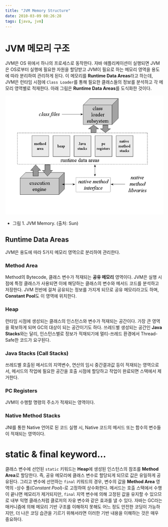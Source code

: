```yaml
---
title: "JVM Memory Structure"
date: 2010-03-09 08:26:28
tags: [java, jvm]
---
```


# JVM 메모리 구조
JVM은 OS 위에서 하나의 프로세스로 동작한다. 자바 애플리케이션이 실행되면 JVM은 OS로부터 실행에 필요한 자원을 할당받고 JVM이 필요로 하는 메모리 영역을 용도에 따라 분리하여 관리하게 된다. 이 메모리를 **Runtime Data Areas**라고 하는데, JVM은 런타임 시점에 `Class Loader`를 통해 필요한 클래스들의 정보를 분석하고 각 메모리 영역별로 적재한다. 아래 그림은 **Runtime Data Areas**를 도식화한 것이다.

![JVM Memory Structure](../assets/images/jvm_memory_structure.gif)

- 그림 1. JVM Memory. (출처: Sun)

## Runtime Data Areas
JVM은 용도에 따라 5가지 메모리 영역으로 분리하여 관리한다.

### Method Area
Method의 Bytecode, 클래스 변수가 적재되는 **공유 메모리** 영역이다. JVM은 실행 시점에 특정 클래스가 사용되면 이에 해당하는 클래스의 변수와 메서드 코드를 분석하고 저장한다. JVM 전반에 걸쳐 공유되는 정보를 가지게 되므로 공유 메모리라고도 하며, **Constant Pool**도 이 영역에 위치한다.

### Heap
런타임 시점에 생성되는 클래스의 인스턴스와 변수가 적재되는 공간이다. 가장 큰 영역을 확보하게 되며 GC의 대상이 되는 공간이기도 하다. 쓰레드별 생성되는 공간인 **Java Stacks**와는 달리, 인스턴스별로 정보가 적재되기에 멀티-쓰레드 환경에서 Thread-Safe한 코드가 요구된다.

### Java Stacks (Call Stacks)
쓰레드별 호출된 메서드의 지역변수, 연산의 임시 중간결과값 등이 적재되는 영역으로서, 메서드의 작업에 필요한 공간을 호출 시점에 할당하고 작업이 완료되면 스택에서 제거한다.

### PC Registers
JVM이 수행할 명령의 주소가 적재되는 영역이다.

### Native Method Stacks
JNI를 통한 Native 언어로 된 코드 실행 시, Native 코드의 메서드 또는 함수의 변수들이 적재되는 영역이다.


# static & final keyword...
클래스 변수에 선언된 `static` 키워드는 **Heap**에 생성된 인스턴스의 참조를 **Method Area**로 할당한다. 즉, 공유 메모리에 클래스 변수로 할당되게 되므로 값은 유일하게 공유된다. 그리고 변수에 선언하는 `final` 키워드의 경우, 변수의 값을 **Method Area** 영역의 -상수 풀(*Constant Pool*)-로 고정하여 상수화한다. 메서드는 호출 스택에서 수행이 끝나면 메모리가 제거되지만, `final` 지역 변수에 의해 고정된 값을 유지할 수 있으므로 내부 익명 클래스처럼 클로저의 자유 변수와 같은 효과를 낼 수 있다.
자바는 GC라는 매커니즘에 의해 메모리 기반 구조를 이해하지 못해도 어느 정도 안전한 코딩이 가능하지만, 더 나은 코딩 습관을 기르기 위해서라면 이러한 기반 내용을 이해하는 것은 매우 중요하다.
